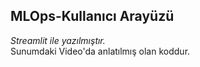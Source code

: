 ## MLOps-Kullanıcı Arayüzü
<i>Streamlit ile yazılmıştır.</i><br>
Sunumdaki Video'da anlatılmış olan koddur.
